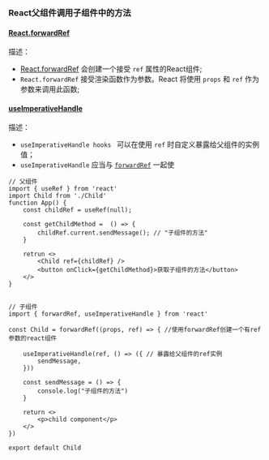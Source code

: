 ### React父组件调用子组件中的方法

#### [React.forwardRef](https://zh-hans.reactjs.org/docs/react-api.html#reactforwardref)

描述：

* [React.forwardRef]() 会创建一个接受 `ref` 属性的React组件;
* `React.forwardRef` 接受渲染函数作为参数。React 将使用 `props` 和 `ref` 作为参数来调用此函数;



#### [useImperativeHandle](https://zh-hans.reactjs.org/docs/hooks-reference.html#useimperativehandle)

描述：

* `useImperativeHandle hooks ` 可以在使用 `ref` 时自定义暴露给父组件的实例值；
* `useImperativeHandle` 应当与 [`forwardRef`](https://zh-hans.reactjs.org/docs/react-api.html#reactforwardref) 一起使



```react
// 父组件
import { useRef } from 'react'
import Child from './Child'
function App() {
    const childRef = useRef(null);
    
    const getChildMethod =  () => {
        childRef.current.sendMessage(); // "子组件的方法"
    }
    
    retrun <>
		<Child ref={childRef} />
    	<button onClick={getChildMethod}>获取子组件的方法</button>
	</>
}


// 子组件
import { forwardRef, useImperativeHandle } from 'react'

const Child = forwardRef((props, ref) => { //使用forwardRef创建一个有ref参数的react组件
    
    useImperativeHandle(ref, () => ({ // 暴露给父组件的ref实例
        sendMessage,
    }))
    
    const sendMessage = () => {
        console.log("子组件的方法")
    }
    
    return <>
    	<p>child component</p>
    </>
})

export default Child
```


